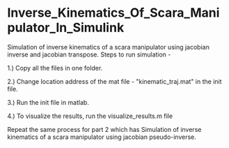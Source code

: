 # Inverse_Kinematics_Of_Scara_Manipulator_In_Simulink
Simulation of inverse kinematics of a scara manipulator using jacobian inverse and jacobian transpose.
Steps to run simulation - 

1.) Copy all the files in one folder.

2.) Change location address of the mat file - "kinematic_traj.mat" in the init file.

3.) Run the init file in matlab.

4.) To visualize the results, run the visualize_results.m file

Repeat the same process for part 2 which has Simulation of inverse kinematics of a scara manipulator using jacobian pseudo-inverse.
